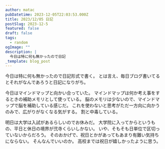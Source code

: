 ```yaml
---
author: matac
pubDatetime: 2023-12-05T22:03:53.000Z
title: 2023/12/05 日記
postSlug: 2023-12-5
featured: false
draft: false
tags:
  - random
ogImage: ""
description: |
  今日は特に何も無かったので日記
_template: blog_post
---
```


今日は特に何も無かったので日記形式で書く。
とは言え、毎日ブログ書いてるとそれがなんであろうと日記になりがち。

今日はマインドマップと向かい合っていた。
マインドマップは何か考え事をするときの補助メモリとして使っている。
脳のメモリは少ないので、マインドマップで脳を補助している感じだ。
これを使わないと思考がただ一方向に向かうのみで、広がりがなくなる気がする。
割と中毒している。

明日は大学は入試があるらしいのでお休みだ。
大学院に入ってからというもの、平日と休日の境界が弐寺くらいしかない。
いや、そもそも日単位で区切っていないからだろう。
そのおかげで、祝日とかがあってもあまり有難い気持ちにならない。
そんなんでいいのか。
高校までは祝日が嬉しかったように思う。
